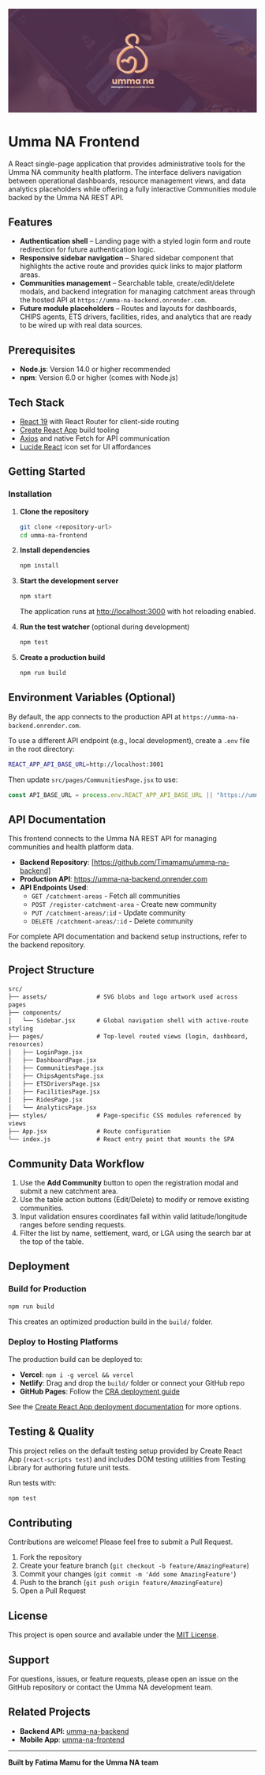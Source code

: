  ![Umma NA Logo](assets/ummana.png)
# Umma NA Frontend

A React single-page application that provides administrative tools for the Umma NA community health platform. The interface delivers navigation between operational dashboards, resource management views, and data analytics placeholders while offering a fully interactive Communities module backed by the Umma NA REST API.

## Features
- **Authentication shell** – Landing page with a styled login form and route redirection for future authentication logic.
- **Responsive sidebar navigation** – Shared sidebar component that highlights the active route and provides quick links to major platform areas.
- **Communities management** – Searchable table, create/edit/delete modals, and backend integration for managing catchment areas through the hosted API at `https://umma-na-backend.onrender.com`.
- **Future module placeholders** – Routes and layouts for dashboards, CHIPS agents, ETS drivers, facilities, rides, and analytics that are ready to be wired up with real data sources.

## Prerequisites
- **Node.js**: Version 14.0 or higher recommended
- **npm**: Version 6.0 or higher (comes with Node.js)

## Tech Stack
- [React 19](https://react.dev/) with React Router for client-side routing
- [Create React App](https://create-react-app.dev/) build tooling
- [Axios](https://axios-http.com/) and native Fetch for API communication
- [Lucide React](https://lucide.dev/) icon set for UI affordances

## Getting Started

### Installation
1. **Clone the repository**
   ```bash
   git clone <repository-url>
   cd umma-na-frontend
   ```

2. **Install dependencies**
   ```bash
   npm install
   ```

3. **Start the development server**
   ```bash
   npm start
   ```
   The application runs at [http://localhost:3000](http://localhost:3000) with hot reloading enabled.

4. **Run the test watcher** (optional during development)
   ```bash
   npm test
   ```

5. **Create a production build**
   ```bash
   npm run build
   ```

## Environment Variables (Optional)
By default, the app connects to the production API at `https://umma-na-backend.onrender.com`. 

To use a different API endpoint (e.g., local development), create a `.env` file in the root directory:

```bash
REACT_APP_API_BASE_URL=http://localhost:3001
```

Then update `src/pages/CommunitiesPage.jsx` to use:
```javascript
const API_BASE_URL = process.env.REACT_APP_API_BASE_URL || "https://umma-na-backend.onrender.com";
```

## API Documentation
This frontend connects to the Umma NA REST API for managing communities and health platform data.

- **Backend Repository**: [https://github.com/Timamamu/umma-na-backend]
- **Production API**: https://umma-na-backend.onrender.com
- **API Endpoints Used**:
  - `GET /catchment-areas` - Fetch all communities
  - `POST /register-catchment-area` - Create new community
  - `PUT /catchment-areas/:id` - Update community
  - `DELETE /catchment-areas/:id` - Delete community

For complete API documentation and backend setup instructions, refer to the backend repository.

## Project Structure
```
src/
├── assets/              # SVG blobs and logo artwork used across pages
├── components/
│   └── Sidebar.jsx      # Global navigation shell with active-route styling
├── pages/               # Top-level routed views (login, dashboard, resources)
│   ├── LoginPage.jsx
│   ├── DashboardPage.jsx
│   ├── CommunitiesPage.jsx
│   ├── ChipsAgentsPage.jsx
│   ├── ETSDriversPage.jsx
│   ├── FacilitiesPage.jsx
│   ├── RidesPage.jsx
│   └── AnalyticsPage.jsx
├── styles/              # Page-specific CSS modules referenced by views
├── App.jsx              # Route configuration
└── index.js             # React entry point that mounts the SPA
```

## Community Data Workflow
1. Use the **Add Community** button to open the registration modal and submit a new catchment area.
2. Use the table action buttons (Edit/Delete) to modify or remove existing communities. 
3. Input validation ensures coordinates fall within valid latitude/longitude ranges before sending requests.
4. Filter the list by name, settlement, ward, or LGA using the search bar at the top of the table.

## Deployment

### Build for Production
```bash
npm run build
```
This creates an optimized production build in the `build/` folder.

### Deploy to Hosting Platforms
The production build can be deployed to:
- **Vercel**: `npm i -g vercel && vercel`
- **Netlify**: Drag and drop the `build/` folder or connect your GitHub repo
- **GitHub Pages**: Follow the [CRA deployment guide](https://create-react-app.dev/docs/deployment/#github-pages)

See the [Create React App deployment documentation](https://create-react-app.dev/docs/deployment) for more options.

## Testing & Quality
This project relies on the default testing setup provided by Create React App (`react-scripts test`) and includes DOM testing utilities from Testing Library for authoring future unit tests.

Run tests with:
```bash
npm test
```

## Contributing
Contributions are welcome! Please feel free to submit a Pull Request.

1. Fork the repository
2. Create your feature branch (`git checkout -b feature/AmazingFeature`)
3. Commit your changes (`git commit -m 'Add some AmazingFeature'`)
4. Push to the branch (`git push origin feature/AmazingFeature`)
5. Open a Pull Request

## License
This project is open source and available under the [MIT License](LICENSE).

## Support
For questions, issues, or feature requests, please open an issue on the GitHub repository or contact the Umma NA development team.

## Related Projects

- **Backend API**: [umma-na-backend](https://github.com/Timamamu/umma-na-backend)
- **Mobile App**: [umma-na-frontend](https://github.com/Timamamu/umma-na-mobile)


---

**Built by Fatima Mamu for the Umma NA team**
